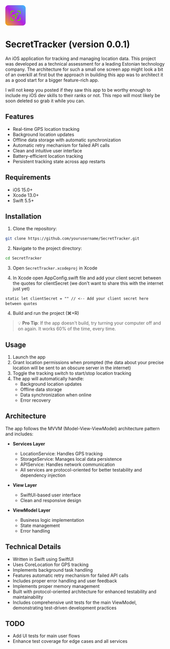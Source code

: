 <img src="app-icon-small.png" width="64" height="64">

# SecretTracker (version 0.0.1)

An iOS application for tracking and managing location data. This project was developed as a technical assessment for a leading Estonian technology company. The architecture for such a small one screen app might look a bit of an overkill at first but the approach in building this app was to architect it as a good start for a bigger feature-rich app.

I will not keep you posted if they saw this app to be worthy enough to include my iOS dev skills to their ranks or not. This repo will most likely be soon deleted so grab it while you can.

## Features

- Real-time GPS location tracking
- Background location updates
- Offline data storage with automatic synchronization
- Automatic retry mechanism for failed API calls
- Clean and intuitive user interface
- Battery-efficient location tracking
- Persistent tracking state across app restarts

## Requirements

- iOS 15.0+
- Xcode 13.0+
- Swift 5.5+

## Installation

1. Clone the repository:
```bash
git clone https://github.com/yourusername/SecretTracker.git
```

2. Navigate to the project directory:
```bash
cd SecretTracker
```

3. Open `SecretTracker.xcodeproj` in Xcode

4. In Xcode open AppConfig.swift file and add your client secret between the quotes for clientSecret (we don't want to share this with the internet just yet)
```
static let clientSecret = "" // <-- Add your client secret here between quotes
```

4. Build and run the project (⌘+R)

> 💡 **Pro Tip**: If the app doesn't build, try turning your computer off and on again. It works 60% of the time, every time.

## Usage

1. Launch the app
2. Grant location permissions when prompted (the data about your precise location will be sent to an obscure server in the internet)
3. Toggle the tracking switch to start/stop location tracking
4. The app will automatically handle:
   - Background location updates
   - Offline data storage
   - Data synchronization when online
   - Error recovery

## Architecture

The app follows the MVVM (Model-View-ViewModel) architecture pattern and includes:

- **Services Layer**
  - LocationService: Handles GPS tracking
  - StorageService: Manages local data persistence
  - APIService: Handles network communication
  - All services are protocol-oriented for better testability and dependency injection

- **View Layer**
  - SwiftUI-based user interface
  - Clean and responsive design

- **ViewModel Layer**
  - Business logic implementation
  - State management
  - Error handling

## Technical Details

- Written in Swift using SwiftUI
- Uses CoreLocation for GPS tracking
- Implements background task handling
- Features automatic retry mechanism for failed API calls
- Includes proper error handling and user feedback
- Implements proper memory management
- Built with protocol-oriented architecture for enhanced testability and maintainability
- Includes comprehensive unit tests for the main ViewModel, demonstrating test-driven development practices

## TODO

- Add UI tests for main user flows
- Enhance test coverage for edge cases and all services
